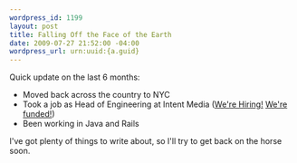 ```yaml
--- 
wordpress_id: 1199
layout: post
title: Falling Off the Face of the Earth
date: 2009-07-27 21:52:00 -04:00
wordpress_url: urn:uuid:{a.guid}
---
```

<p>Quick update on the last 6 months:</p>

<ul>
	<li>Moved back across the country to NYC</li>
	<li>Took a job as Head of Engineering at Intent Media (<a href="http://www.intentmedia.com/im-jobs">We're Hiring!</a> <a href="http://paidcontent.org/article/419-intent-media-raises-8-million-in-first-round-for-advertising-on-e-comme/">We're funded!</a>)</li>
	<li>Been working in Java and Rails</li>
</ul>

<p>
I've got plenty of things to write about, so I'll try to get back on the horse soon.
</p>
